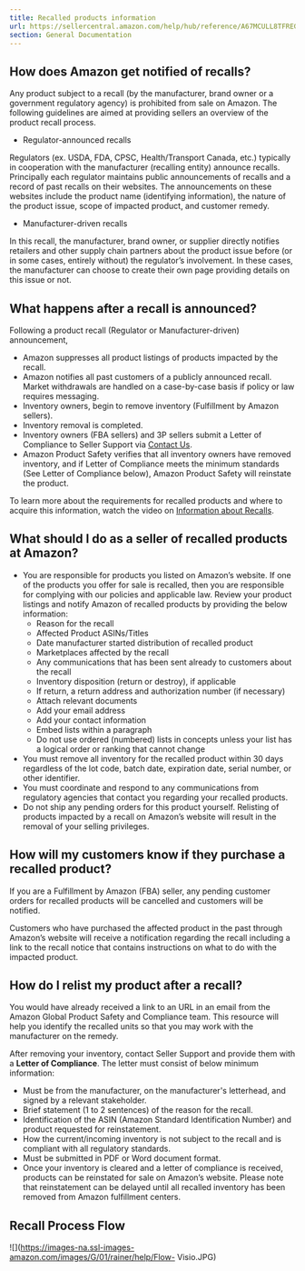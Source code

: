 ```yaml
---
title: Recalled products information
url: https://sellercentral.amazon.com/help/hub/reference/A67MCULL8TFREGA
section: General Documentation
---
```


## How does Amazon get notified of recalls?

Any product subject to a recall (by the manufacturer, brand owner or a
government regulatory agency) is prohibited from sale on Amazon. The following
guidelines are aimed at providing sellers an overview of the product recall
process.

  * Regulator-announced recalls

Regulators (ex. USDA, FDA, CPSC, Health/Transport Canada, etc.) typically in
cooperation with the manufacturer (recalling entity) announce recalls.
Principally each regulator maintains public announcements of recalls and a
record of past recalls on their websites. The announcements on these websites
include the product name (identifying information), the nature of the product
issue, scope of impacted product, and customer remedy.

  * Manufacturer-driven recalls

In this recall, the manufacturer, brand owner, or supplier directly notifies
retailers and other supply chain partners about the product issue before (or
in some cases, entirely without) the regulator’s involvement. In these cases,
the manufacturer can choose to create their own page providing details on this
issue or not.

## What happens after a recall is announced?

Following a product recall (Regulator or Manufacturer-driven) announcement,

  * Amazon suppresses all product listings of products impacted by the recall.
  * Amazon notifies all past customers of a publicly announced recall. Market withdrawals are handled on a case-by-case basis if policy or law requires messaging.
  * Inventory owners, begin to remove inventory (Fulfillment by Amazon sellers).
  * Inventory removal is completed.
  * Inventory owners (FBA sellers) and 3P sellers submit a Letter of Compliance to Seller Support via [Contact Us](/cu/contact-us/).
  * Amazon Product Safety verifies that all inventory owners have removed inventory, and if Letter of Compliance meets the minimum standards (See Letter of Compliance below), Amazon Product Safety will reinstate the product.

To learn more about the requirements for recalled products and where to
acquire this information, watch the video on [Information about
Recalls](https://sellercentral.amazon.com/learn/courses?courseId=109&moduleId=568&modLanguage=English&videoPlayer=airy&ref_=su_courses_c109_m568).

## What should I do as a seller of recalled products at Amazon?

  * You are responsible for products you listed on Amazon’s website. If one of the products you offer for sale is recalled, then you are responsible for complying with our policies and applicable law. Review your product listings and notify Amazon of recalled products by providing the below information:
    * Reason for the recall
    * Affected Product ASINs/Titles
    * Date manufacturer started distribution of recalled product
    * Marketplaces affected by the recall
    * Any communications that has been sent already to customers about the recall
    * Inventory disposition (return or destroy), if applicable
    * If return, a return address and authorization number (if necessary)
    * Attach relevant documents
    * Add your email address
    * Add your contact information
    * Embed lists within a paragraph
    * Do not use ordered (numbered) lists in concepts unless your list has a logical order or ranking that cannot change
  * You must remove all inventory for the recalled product within 30 days regardless of the lot code, batch date, expiration date, serial number, or other identifier.
  * You must coordinate and respond to any communications from regulatory agencies that contact you regarding your recalled products. 
  * Do not ship any pending orders for this product yourself. Relisting of products impacted by a recall on Amazon’s website will result in the removal of your selling privileges.

## How will my customers know if they purchase a recalled product?

If you are a Fulfillment by Amazon (FBA) seller, any pending customer orders
for recalled products will be cancelled and customers will be notified.

Customers who have purchased the affected product in the past through Amazon’s
website will receive a notification regarding the recall including a link to
the recall notice that contains instructions on what to do with the impacted
product.

## How do I relist my product after a recall?

You would have already received a link to an URL in an email from the Amazon
Global Product Safety and Compliance team. This resource will help you
identify the recalled units so that you may work with the manufacturer on the
remedy.

After removing your inventory, contact Seller Support and provide them with a
**Letter of Compliance**. The letter must consist of below minimum
information:

  * Must be from the manufacturer, on the manufacturer's letterhead, and signed by a relevant stakeholder.
  * Brief statement (1 to 2 sentences) of the reason for the recall.
  * Identification of the ASIN (Amazon Standard Identification Number) and product requested for reinstatement.
  * How the current/incoming inventory is not subject to the recall and is compliant with all regulatory standards. 
  * Must be submitted in PDF or Word document format. 
  * Once your inventory is cleared and a letter of compliance is received, products can be reinstated for sale on Amazon’s website. Please note that reinstatement can be delayed until all recalled inventory has been removed from Amazon fulfillment centers.

## Recall Process Flow

![](https://images-na.ssl-images-amazon.com/images/G/01/rainer/help/Flow-
Visio.JPG)

